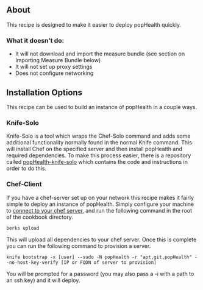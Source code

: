 ## About

This recipe is designed to make it easier to deploy popHealth quickly.

### What it doesn't do:
- It will not download and import the measure bundle (see section on Importing Measure Bundle below)
- It will not set up proxy settings
- Does not configure networking

## Installation Options
This recipe can be used to build an instance of popHealth in a couple ways. 

### Knife-Solo
Knife-Solo is a tool which wraps the Chef-Solo command and adds some additional functionality normally found in the normal Knife command. This will install Chef on the specified server and then install popHealth and required dependencies. To make this process easier, there is a repository called [popHealth-knife-solo](https://github.com/rbclark/popHealth-knife-solo) which contains the code and instructions in order to do this.

### Chef-Client
If you have a chef-server set up on your network this recipe makes it fairly simple to deploy an instance of popHealth. Simply configure your machine to [connect to your chef server](http://docs.opscode.com/config_rb_knife.html), and run the following command in the root of the cookbook directory.

	berks upload

This will upload all dependencies to your chef server. Once this is complete you can run the following command to provision a server.

	knife bootstrap -x [user] --sudo -N popHealth -r "apt,git,popHealth" --no-host-key-verify [IP or FQDN of server to provision]

You will be prompted for a password (you may also pass a -i with a path to an ssh key) and it will deploy. 


